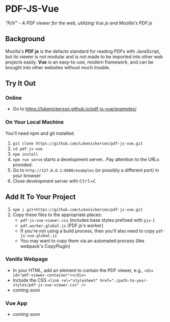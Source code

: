 # PDF-JS-Vue

*"PJV" - A PDF viewer for the web, utilizing Vue.js and Mozilla's PDF.js*

## Background

Mozilla's **PDF.js** is the defacto standard for reading PDFs with JavaScript, but its viewer is not modular and is not made to be imported into other web projects easily. **Vue** is an easy-to-use, modern framework, and can be brought into other websites without much trouble.


## Try It Out

### Online

- Go to https://lukenickerson.github.io/pdf-js-vue/examples/

### On Your Local Machine

You'll need npm and git installed.

1. `git clone https://github.com/Lukenickerson/pdf-js-vue.git`
1. `cd pdf-js-vue`
1. `npm install`
1. `npm run serve` starts a development server.. Pay attention to the URLs provided.
1. Go to `http://127.0.0.1:8080/examples` (or possibly a different port) in your browser
1. Close development server with <kbd>Ctrl</kbd>+<kbd>C</kbd>


## Add It To Your Project

1. `npm i git+https://github.com/Lukenickerson/pdf-js-vue.git`
2. Copy these files to the appropriate places:
	- `pdf-js-vue-viewer.css` (includes base styles prefixed with `pjv-`)
	- `pdf.worker.global.js` (PDF.js's worker)
	- If you're not using a build process, then you'll also need to copy `pdf-js-vue.global.js`
	- You may want to copy them via an automated process (like webpack's CopyPlugin)

### Vanilla Webpage

- In your HTML, add an element to contain the PDF viewer, e.g., `<div id="pdf-viewer-container"></div>`
- Include the CSS `<link rel="stylesheet" href="./path-to-your-styles/pdf-js-vue-viewer.css" />`
- *coming soon*

### Vue App

- *coming soon*
